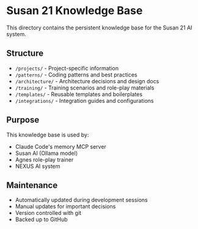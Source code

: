 # Susan 21 Knowledge Base

This directory contains the persistent knowledge base for the Susan 21 AI system.

## Structure

- `/projects/` - Project-specific information
- `/patterns/` - Coding patterns and best practices
- `/architecture/` - Architecture decisions and design docs
- `/training/` - Training scenarios and role-play materials
- `/templates/` - Reusable templates and boilerplates
- `/integrations/` - Integration guides and configurations

## Purpose

This knowledge base is used by:
- Claude Code's memory MCP server
- Susan AI (Ollama model)
- Agnes role-play trainer
- NEXUS AI system

## Maintenance

- Automatically updated during development sessions
- Manual updates for important decisions
- Version controlled with git
- Backed up to GitHub
